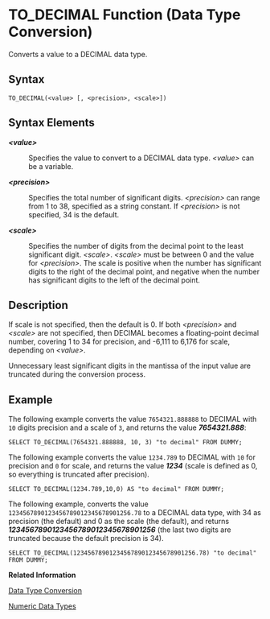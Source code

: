<!-- loio20ee237775191014924e81b18c73c831 -->

# TO\_DECIMAL Function \(Data Type Conversion\)

Converts a value to a DECIMAL data type.



<a name="loio20ee237775191014924e81b18c73c831__sql_function_to_decimal_1sql_function_to_decimal_syntax"/>

## Syntax

```
TO_DECIMAL(<value> [, <precision>, <scale>])
```



## Syntax Elements


<dl>
<dt><b>

*<value\>*

</b></dt>
<dd>

Specifies the value to convert to a DECIMAL data type. *<value\>* can be a variable.



</dd><dt><b>

*<precision\>*

</b></dt>
<dd>

Specifies the total number of significant digits. *<precision\>* can range from 1 to 38, specified as a string constant. If *<precision\>* is not specified, 34 is the default.



</dd><dt><b>

*<scale\>*

</b></dt>
<dd>

Specifies the number of digits from the decimal point to the least significant digit. *<scale\>*. *<scale\>* must be between 0 and the value for *<precision\>*. The scale is positive when the number has significant digits to the right of the decimal point, and negative when the number has significant digits to the left of the decimal point.



</dd>
</dl>



<a name="loio20ee237775191014924e81b18c73c831__sql_function_to_decimal_1sql_function_to_decimal_description"/>

## Description

If scale is not specified, then the default is 0. If both *<precision\>* and *<scale\>* are not specified, then DECIMAL becomes a floating-point decimal number, covering 1 to 34 for precision, and -6,111 to 6,176 for scale, depending on *<value\>*.

Unnecessary least significant digits in the mantissa of the input value are truncated during the conversion process.



<a name="loio20ee237775191014924e81b18c73c831__sql_function_to_decimal_1sql_function_to_decimal_examples"/>

## Example

The following example converts the value `7654321.888888` to DECIMAL with `10` digits precision and a scale of `3`, and returns the value ***7654321.888***:

```
SELECT TO_DECIMAL(7654321.888888, 10, 3) "to decimal" FROM DUMMY;
```

The following example converts the value `1234.789` to DECIMAL with `10` for precision and `0` for scale, and returns the value ***1234*** \(scale is defined as 0, so everything is truncated after precision\).

```
SELECT TO_DECIMAL(1234.789,10,0) AS "to decimal" FROM DUMMY;
```

The following example, converts the value `1234567890123456789012345678901256.78` to a DECIMAL data type, with 34 as precision \(the default\) and 0 as the scale \(the default\), and returns ***1234567890123456789012345678901256*** \(the last two digits are truncated because the default precision is 34\).

```
SELECT TO_DECIMAL(1234567890123456789012345678901256.78) "to decimal" FROM DUMMY;
```

**Related Information**  


[Data Type Conversion](../data-type-conversion-46ff965.md "Both implicit and explicit data type conversions are allowed in the SAP HANA database.")

[Numeric Data Types](../numeric-data-types-4ee2f26.md "Numeric data types are used to store numeric information.")

